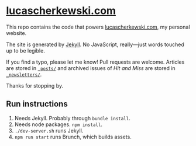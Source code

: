 # [lucascherkewski.com](https://lucascherkewski.com)

This repo contains the code that powers [lucascherkewski.com](https://lucascherkewski.com), my personal website.

The site is generated by [Jekyll](https://jekyllrb.com). No JavaScript, really—just words touched up to be legible.

If you find a typo, please let me know! Pull requests are welcome. Articles are stored in [`_posts/`](_posts/) and archived issues of *Hit and Miss* are stored in [`_newsletters/`](_newsletters/).

Thanks for stopping by.

## Run instructions

1. Needs Jekyll. Probably through `bundle install`.
2. Needs node packages. `npm install`.
2. `./dev-server.sh` runs Jekyll.
4. `npm run start` runs Brunch, which builds assets.
